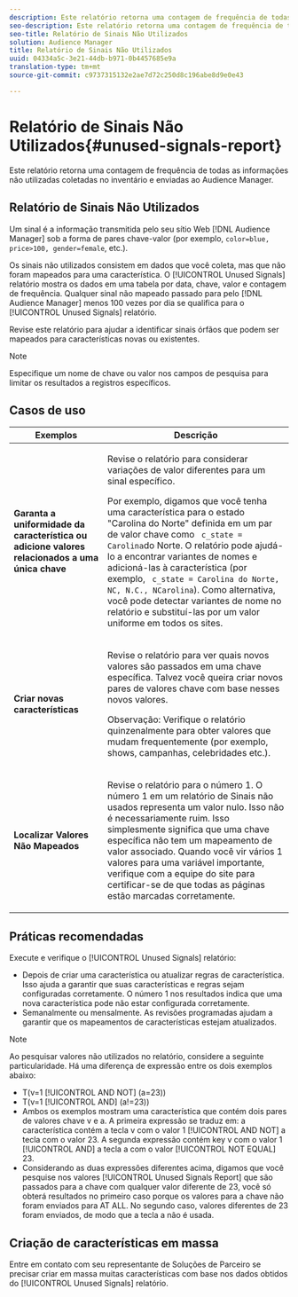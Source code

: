 ```yaml
---
description: Este relatório retorna uma contagem de frequência de todas as informações não utilizadas coletadas no inventário e enviadas ao Audience Manager.
seo-description: Este relatório retorna uma contagem de frequência de todas as informações não utilizadas coletadas no inventário e enviadas ao Audience Manager.
seo-title: Relatório de Sinais Não Utilizados
solution: Audience Manager
title: Relatório de Sinais Não Utilizados
uuid: 04334a5c-3e21-44db-b971-0b4457685e9a
translation-type: tm+mt
source-git-commit: c9737315132e2ae7d72c250d8c196abe8d9e0e43

---
```



# Relatório de Sinais Não Utilizados{#unused-signals-report}

Este relatório retorna uma contagem de frequência de todas as informações não utilizadas coletadas no inventário e enviadas ao Audience Manager.

<!-- 

c_unused_signals.xml

 -->

## Relatório de Sinais Não Utilizados

Um sinal é a informação transmitida pelo seu sítio Web [!DNL Audience Manager] sob a forma de pares [](../../reference/key-value-pairs-explained.md) chave-valor (por exemplo, `color=blue, price>100, gender=female`, etc.).

Os sinais não utilizados consistem em dados que você coleta, mas que não foram mapeados para uma característica. O [!UICONTROL Unused Signals] relatório mostra os dados em uma tabela por data, chave, valor e contagem de frequência. Qualquer sinal não mapeado passado para pelo [!DNL Audience Manager] menos 100 vezes por dia se qualifica para o [!UICONTROL Unused Signals] relatório.

Revise este relatório para ajudar a identificar sinais órfãos que podem ser mapeados para características novas ou existentes.

>[!NOTE]
>
>Especifique um nome de chave ou valor nos campos de pesquisa para limitar os resultados a registros específicos.

## Casos de uso

<table id="table_E5EE0EC078E14EF4B197243488517A2D"> 
 <thead> 
  <tr> 
   <th colname="col1" class="entry"> Exemplos </th> 
   <th colname="col2" class="entry"> Descrição </th> 
  </tr> 
 </thead>
 <tbody> 
  <tr> 
   <td colname="col1"> <p><b>Garanta a uniformidade da característica ou adicione valores relacionados a uma única chave</b> </p> </td> 
   <td colname="col2"> <p>Revise o relatório para considerar variações de valor diferentes para um sinal específico. </p> <p>Por exemplo, digamos que você tenha uma característica para o estado "Carolina do Norte" definida em um par de valor chave como <code> c_state = Carolina</code>do Norte. O relatório pode ajudá-lo a encontrar variantes de nomes e adicioná-las à característica (por exemplo, <code> c_state = Carolina do Norte, NC, N.C., NCarolina</code>). Como alternativa, você pode detectar variantes de nome no relatório e substituí-las por um valor uniforme em todos os sites. </p> <p> </p> </td> 
  </tr> 
  <tr> 
   <td colname="col1"> <p><b>Criar novas características</b> </p> </td> 
   <td colname="col2"> <p>Revise o relatório para ver quais novos valores são passados em uma chave específica. Talvez você queira criar novos pares de valores chave com base nesses novos valores. </p> <p> <p>Observação:  Verifique o relatório quinzenalmente para obter valores que mudam frequentemente (por exemplo, shows, campanhas, celebridades etc.). </p> </p> </td> 
  </tr> 
  <tr> 
   <td colname="col1"> <p><b>Localizar Valores Não Mapeados</b> </p> </td> 
   <td colname="col2"> <p>Revise o relatório para o número 1. O número 1 em um relatório de Sinais <span class="wintitle"></span> não usados representa um valor nulo. Isso não é necessariamente ruim. Isso simplesmente significa que uma chave específica não tem um mapeamento de valor associado. Quando você vir vários 1 valores para uma variável importante, verifique com a equipe do site para certificar-se de que todas as páginas estão marcadas corretamente. </p> </td> 
  </tr> 
 </tbody> 
</table>

## Práticas recomendadas

Execute e verifique o [!UICONTROL Unused Signals] relatório:

* Depois de criar uma característica ou atualizar regras de característica. Isso ajuda a garantir que suas características e regras sejam configuradas corretamente. O número 1 nos resultados indica que uma nova característica pode não estar configurada corretamente.
* Semanalmente ou mensalmente. As revisões programadas ajudam a garantir que os mapeamentos de características estejam atualizados.

>[!NOTE]
>
>Ao pesquisar valores não utilizados no relatório, considere a seguinte particularidade. Há uma diferença de expressão entre os dois exemplos abaixo:

* T(v=1 [!UICONTROL AND NOT] (a=23))
* T(v=1 [!UICONTROL AND] (a!=23))
* Ambos os exemplos mostram uma característica que contém dois pares de valores chave v e a. A primeira expressão se traduz em: a característica contém a tecla v com o valor 1 [!UICONTROL AND NOT] a tecla com o valor 23. A segunda expressão contém key v com o valor 1 [!UICONTROL AND] a tecla a com o valor [!UICONTROL NOT EQUAL] 23.
* Considerando as duas expressões diferentes acima, digamos que você pesquise nos valores [!UICONTROL Unused Signals Report] que são passados para a chave com qualquer valor diferente de 23, você só obterá resultados no primeiro caso porque os valores para a chave não foram enviados para AT ALL. No segundo caso, valores diferentes de 23 foram enviados, de modo que a tecla a não é usada.

## Criação de características em massa

Entre em contato com seu representante de Soluções de Parceiro se precisar criar em massa muitas características com base nos dados obtidos do [!UICONTROL Unused Signals] relatório.
